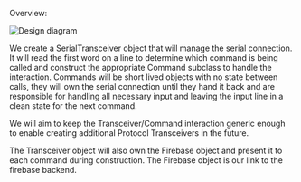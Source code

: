 Overview:

![Design diagram](diagram.png)

We create a SerialTransceiver object that will manage the serial connection. It will read the first word on a line to determine which command is being called and construct the appropriate Command subclass to handle the interaction. Commands will be short lived objects with no state between calls, they will own the serial connection until they hand it back and are responsible for handling all necessary input and leaving the input line in a clean state for the next command.

We will aim to keep the Transceiver/Command interaction generic enough to enable creating additional Protocol Transceivers in the future.

The Transceiver object will also own the Firebase object and present it to each command during construction. The Firebase object is our link to the firebase backend.

